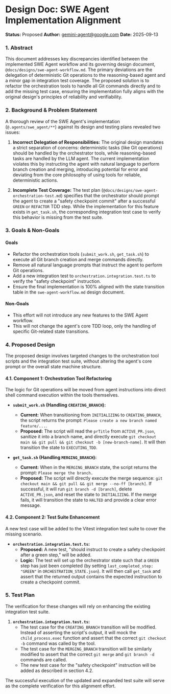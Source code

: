 # Design Doc: SWE Agent Implementation Alignment

**Status:** Proposed
**Author:** gemini-agent@google.com
**Date:** 2025-09-13

### 1. Abstract

This document addresses key discrepancies identified between the implemented SWE Agent workflow and its governing design document, `@docs/designs/swe-agent-workflow.md`. The primary deviations are the delegation of deterministic Git operations to the reasoning-based agent and a minor gap in integration test coverage. The proposed solution is to refactor the orchestration tools to handle all Git commands directly and to add the missing test case, ensuring the implementation fully aligns with the original design's principles of reliability and verifiability.

### 2. Background & Problem Statement

A thorough review of the SWE Agent's implementation (`@.agents/swe_agent/**`) against its design and testing plans revealed two issues:

1.  **Incorrect Delegation of Responsibilities:** The original design mandates a strict separation of concerns: deterministic tasks (like Git operations) should be handled by the orchestrator tools, while reasoning-based tasks are handled by the LLM agent. The current implementation violates this by instructing the agent with natural language to perform branch creation and merging, introducing potential for error and deviating from the core philosophy of using tools for reliable, deterministic actions.

2.  **Incomplete Test Coverage:** The test plan (`@docs/designs/swe-agent-orchestration-test.md`) specifies that the orchestrator should prompt the agent to create a "safety checkpoint commit" after a successful `GREEN` or `REFACTOR` TDD step. While the implementation for this feature exists in `get_task.sh`, the corresponding integration test case to verify this behavior is missing from the test suite.

### 3. Goals & Non-Goals

#### Goals

- Refactor the orchestration tools (`submit_work.sh`, `get_task.sh`) to execute all Git branch creation and merge commands directly.
- Remove all natural language prompts that instruct the agent to perform Git operations.
- Add a new integration test to `orchestration.integration.test.ts` to verify the "safety checkpoint" instruction.
- Ensure the final implementation is 100% aligned with the state transition table in the `swe-agent-workflow.md` design document.

#### Non-Goals

- This effort will not introduce any new features to the SWE Agent workflow.
- This will not change the agent's core TDD loop, only the handling of specific Git-related state transitions.

### 4. Proposed Design

The proposed design involves targeted changes to the orchestration tool scripts and the integration test suite, without altering the agent's core prompt or the overall state machine structure.

#### 4.1. Component 1: Orchestration Tool Refactoring

The logic for Git operations will be moved from agent instructions into direct shell command execution within the tools themselves.

- **`submit_work.sh` (Handling `CREATING_BRANCH`):**
  - **Current:** When transitioning from `INITIALIZING` to `CREATING_BRANCH`, the script returns the prompt: `Please create a new branch named feature/...`.
  - **Proposed:** The script will read the `prTitle` from `ACTIVE_PR.json`, sanitize it into a branch name, and directly execute `git checkout main && git pull && git checkout -b [new-branch-name]`. It will then transition the state to `EXECUTING_TDD`.

- **`get_task.sh` (Handling `MERGING_BRANCH`):**
  - **Current:** When in the `MERGING_BRANCH` state, the script returns the prompt: `Please merge the branch.`
  - **Proposed:** The script will directly execute the merge sequence: `git checkout main && git pull && git merge --no-ff [branch]`. If successful, it will run `git branch -d [branch]`, delete `ACTIVE_PR.json`, and reset the state to `INITIALIZING`. If the merge fails, it will transition the state to `HALTED` and provide a clear error message.

#### 4.2. Component 2: Test Suite Enhancement

A new test case will be added to the Vitest integration test suite to cover the missing scenario.

- **`orchestration.integration.test.ts`:**
  - **Proposed:** A new test, "should instruct to create a safety checkpoint after a green step," will be added.
  - **Logic:** The test will set up the orchestrator state such that a `GREEN` step has just been completed (by setting `last_completed_step: "GREEN"` in `ORCHESTRATION_STATE.json`). It will then call `get_task` and assert that the returned output contains the expected instruction to create a checkpoint commit.

### 5. Test Plan

The verification for these changes will rely on enhancing the existing integration test suite.

1.  **`orchestration.integration.test.ts`:**
    - The test case for the `CREATING_BRANCH` transition will be modified. Instead of asserting the script's output, it will mock the `child_process.exec` function and assert that the correct `git checkout -b` command was called by the tool.
    - The test case for the `MERGING_BRANCH` transition will be similarly modified to assert that the correct `git merge` and `git branch -d` commands are called.
    - The new test case for the "safety checkpoint" instruction will be added as described in section 4.2.

The successful execution of the updated and expanded test suite will serve as the complete verification for this alignment effort.
